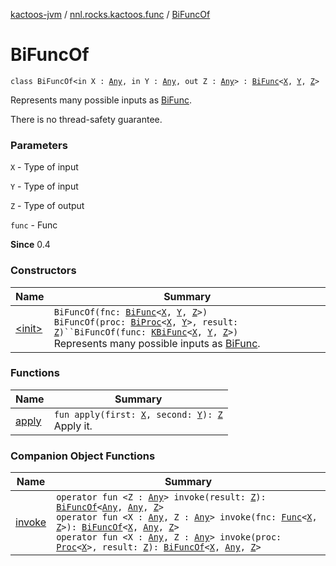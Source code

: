 [kactoos-jvm](../../index.md) / [nnl.rocks.kactoos.func](../index.md) / [BiFuncOf](./index.md)

# BiFuncOf

`class BiFuncOf<in X : `[`Any`](https://kotlinlang.org/api/latest/jvm/stdlib/kotlin/-any/index.html)`, in Y : `[`Any`](https://kotlinlang.org/api/latest/jvm/stdlib/kotlin/-any/index.html)`, out Z : `[`Any`](https://kotlinlang.org/api/latest/jvm/stdlib/kotlin/-any/index.html)`> : `[`BiFunc`](../../nnl.rocks.kactoos/-bi-func/index.md)`<`[`X`](index.md#X)`, `[`Y`](index.md#Y)`, `[`Z`](index.md#Z)`>`

Represents many possible inputs as [BiFunc](../../nnl.rocks.kactoos/-bi-func/index.md).

There is no thread-safety guarantee.

### Parameters

`X` - Type of input

`Y` - Type of input

`Z` - Type of output

`func` - Func

**Since**
0.4

### Constructors

| Name | Summary |
|---|---|
| [&lt;init&gt;](-init-.md) | `BiFuncOf(fnc: `[`BiFunc`](../../nnl.rocks.kactoos/-bi-func/index.md)`<`[`X`](index.md#X)`, `[`Y`](index.md#Y)`, `[`Z`](index.md#Z)`>)`<br>`BiFuncOf(proc: `[`BiProc`](../../nnl.rocks.kactoos/-bi-proc/index.md)`<`[`X`](index.md#X)`, `[`Y`](index.md#Y)`>, result: `[`Z`](index.md#Z)`)``BiFuncOf(func: `[`KBiFunc`](../../nnl.rocks.kactoos/-k-bi-func.md)`<`[`X`](index.md#X)`, `[`Y`](index.md#Y)`, `[`Z`](index.md#Z)`>)`<br>Represents many possible inputs as [BiFunc](../../nnl.rocks.kactoos/-bi-func/index.md). |

### Functions

| Name | Summary |
|---|---|
| [apply](apply.md) | `fun apply(first: `[`X`](index.md#X)`, second: `[`Y`](index.md#Y)`): `[`Z`](index.md#Z)<br>Apply it. |

### Companion Object Functions

| Name | Summary |
|---|---|
| [invoke](invoke.md) | `operator fun <Z : `[`Any`](https://kotlinlang.org/api/latest/jvm/stdlib/kotlin/-any/index.html)`> invoke(result: `[`Z`](invoke.md#Z)`): `[`BiFuncOf`](./index.md)`<`[`Any`](https://kotlinlang.org/api/latest/jvm/stdlib/kotlin/-any/index.html)`, `[`Any`](https://kotlinlang.org/api/latest/jvm/stdlib/kotlin/-any/index.html)`, `[`Z`](invoke.md#Z)`>`<br>`operator fun <X : `[`Any`](https://kotlinlang.org/api/latest/jvm/stdlib/kotlin/-any/index.html)`, Z : `[`Any`](https://kotlinlang.org/api/latest/jvm/stdlib/kotlin/-any/index.html)`> invoke(fnc: `[`Func`](../../nnl.rocks.kactoos/-func/index.md)`<`[`X`](invoke.md#X)`, `[`Z`](invoke.md#Z)`>): `[`BiFuncOf`](./index.md)`<`[`X`](invoke.md#X)`, `[`Any`](https://kotlinlang.org/api/latest/jvm/stdlib/kotlin/-any/index.html)`, `[`Z`](invoke.md#Z)`>`<br>`operator fun <X : `[`Any`](https://kotlinlang.org/api/latest/jvm/stdlib/kotlin/-any/index.html)`, Z : `[`Any`](https://kotlinlang.org/api/latest/jvm/stdlib/kotlin/-any/index.html)`> invoke(proc: `[`Proc`](../../nnl.rocks.kactoos/-proc/index.md)`<`[`X`](invoke.md#X)`>, result: `[`Z`](invoke.md#Z)`): `[`BiFuncOf`](./index.md)`<`[`X`](invoke.md#X)`, `[`Any`](https://kotlinlang.org/api/latest/jvm/stdlib/kotlin/-any/index.html)`, `[`Z`](invoke.md#Z)`>` |
